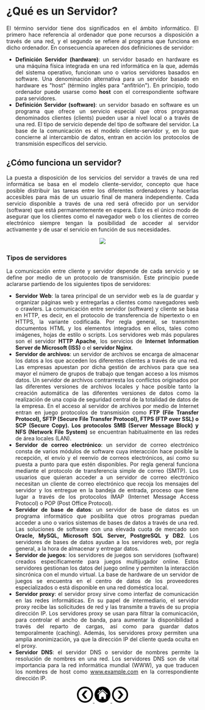<div align="justify">

# ¿Qué es un Servidor?

  El término servidor tiene dos significados en el ámbito informático. El primero hace referencia al ordenador que pone recursos a disposición a través de una red, y el segundo se refiere al programa  que funciona en dicho ordenador. En consecuencia aparecen dos definiciones de servidor:

  - __Definición Servidor (hardware)__: un servidor basado en hardware es una máquina física integrada en una red informática en la que, además del sistema operativo, funcionan uno o varios servidores basados en software. Una denominación alternativa para un servidor basado en hardware es "host" (término inglés para "anfitrión"). En principio, todo ordenador puede usarse como __host__ con el correspondiente software para servidores.
  - __Definición Servidor (software)__: un servidor basado en software es un programa que ofrece un servicio especial que otros programas denominados clientes (clients) pueden usar a nivel local o a través de una red. El tipo de servicio depende del tipo de software del servidor. La base de la comunicación es el modelo cliente-servidor y, en lo que concierne al intercambio de datos, entran en acción los protocolos de transmisión específicos del servicio.


## ¿Cómo funciona un servidor?

  La puesta a disposición de los servicios del servidor a través de una red informática se basa en el modelo cliente-servidor, concepto que hace posible distribuir las tareas entre los diferentes ordenadores y hacerlas accesibles para más de un usuario final de manera independiente. Cada servicio disponible a través de una red será ofrecido por un servidor (software) que está permanentemente en espera. Este es el único modo de asegurar que los clientes como el navegador web o los clientes de correo electrónico siempre tengan la posibilidad de acceder al servidor activamente y de usar el servicio en función de sus necesidades.


  <div align="center">
    <img src="https://jarroba.com/wp-content/uploads/2019/08/Cliente-y-Servidor-petici%C3%B3n-a-nodos-balanceados-www.Jarroba.com_.png" width="400px" >
  </div>

### Tipos de servidores

  La comunicación entre cliente y servidor depende de cada servicio y se define por medio de un protocolo de transmisión. Este principio puede aclararse partiendo de los siguientes tipos de servidores:
  - __Servidor Web__: la tarea principal de un servidor web es la de guardar y organizar páginas web y entregarlas a clientes como navegadores web o crawlers. La comunicación entre servidor (software) y cliente se basa en HTTP, es decir, en el protocolo de transferencia de hipertexto o en HTTPS, la variante codificada. Por regla general, se transmiten documentos HTML y los elementos integrados en ellos, tales como imágenes, hojas de estilo o scripts. Los servidores web más populares son el servidor __HTTP Apache__, los servicios de __Internet Information Server de Microsoft (ISS)__ o el __servidor Nginx__.
  - __Servidor de archivos__: un servidor de archivos se encarga de almacenar los datos a los que acceden los diferentes clientes a través de una red. Las empresas apuestan por dicha gestión de archivos para que sea mayor el número de grupos de trabajo que tengan acceso a los mismos datos. Un servidor de archivos contrarresta los conflictos originados por las diferentes versiones de archivos locales y hace posible tanto la creación automática de las diferentes versiones de datos como la realización de una copia de seguridad central de la totalidad de datos de la empresa. En el acceso al servidor de archivos por medio de Internet entran en juego protocolos de transmisión como __FTP (File Transfer Protocol), SFTP (Secure File Transfer Protocol), FTPS (FTP over SSL) o SCP (Secure Copy). Los protocolos SMB (Server Message Block) y NFS (Network File System)__ se encuentran habitualmente en las redes de área locales (LAN).
  - __Servidor de correo electrónico__: un servidor de correo electrónico consta de varios módulos de software cuya interacción hace posible la recepción, el envío y el reenvío de correos electrónicos, así como su puesta a punto para que estén disponibles. Por regla general funciona mediante el protocolo de transferencia simple de correo (SMTP). Los usuarios que quieran acceder a un servidor de correo electrónico necesitan un cliente de correo electrónico que recoja los mensajes del servidor y los entregue en la bandeja de entrada, proceso que tiene lugar a través de los protocolos IMAP (Internet Message Access Protocol) o POP (Post Office Protocol).
  - __Servidor de base de datos__: un servidor de base de datos es un programa informático que posibilita que otros programas puedan acceder a uno o varios sistemas de bases de datos a través de una red. Las soluciones de software con una elevada cuota de mercado son __Oracle, MySQL, Microsoft SQL Server, PostgreSQL y DB2__. Los servidores de bases de datos ayudan a los servidores web, por regla general, a la hora de almacenar y entregar datos.
  - __Servidor de juegos__: los servidores de juegos son servidores (software) creados específicamente para juegos multijugador online. Estos servidores gestionan los datos del juego online y permiten la interacción sincrónica con el mundo virtual. La base de hardware de un servidor de juegos se encuentra en el centro de datos de los proveedores especializados o está disponible en una red doméstica local.
  - __Servidor proxy__: el servidor proxy sirve como interfaz de comunicación en las redes informáticas. En su papel de intermediario, el servidor proxy recibe las solicitudes de red y las transmite a través de su propia dirección IP. Los servidores proxy se usan para filtrar la comunicación, para controlar el ancho de banda, para aumentar la disponibilidad a través del reparto de cargas, así como para guardar datos temporalmente (caching). Además, los servidores proxy permiten una amplia anonimización, ya que la dirección IP del cliente queda oculta en el proxy.
  - __Servidor DNS__: el servidor DNS o servidor de nombres permite la resolución de nombres en una red. Los servidores DNS son de vital importancia para la red informática mundial (WWW), ya que traducen los nombres de host como www.example.com en la correspondiente dirección IP.


<div align="center">
    <a href="README.md"><img src="../../img/before.png" style="width:42px;height:42px;"  />
    <a href="README.md"><img src="../../img/home.png"  style="width:42px;height:42px;" />
    <a href="TECNOLOGIAS.md"><img src="../../img/next.png" style="width:42px;height:42px;" />
</div>

</div>
